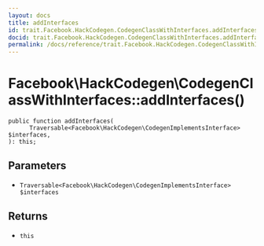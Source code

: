 ```yaml
---
layout: docs
title: addInterfaces
id: trait.Facebook.HackCodegen.CodegenClassWithInterfaces.addInterfaces
docid: trait.Facebook.HackCodegen.CodegenClassWithInterfaces.addInterfaces
permalink: /docs/reference/trait.Facebook.HackCodegen.CodegenClassWithInterfaces.addInterfaces/
---
```

# Facebook\\HackCodegen\\CodegenClassWithInterfaces::addInterfaces()




``` Hack
public function addInterfaces(
      Traversable<Facebook\HackCodegen\CodegenImplementsInterface> $interfaces,
): this;
```




## Parameters




- ` Traversable<Facebook\HackCodegen\CodegenImplementsInterface> $interfaces `




## Returns




+ ` this `
